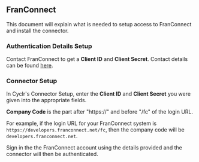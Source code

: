 
## FranConnect ##

This document will explain what is needed to setup access to FranConnect and install the connector.

### Authentication Details Setup ###
Contact FranConnect to get a **Client ID** and **Client Secret**. Contact details can be found [here](https://docs.franconnect.net/#tag/Introduction).

### Connector Setup ###
In Cyclr's Connector Setup, enter the **Client ID** and **Client Secret** you were given into the appropriate fields.

**Company Code** is the part after "https://" and before "/fc" of the login URL.

For example, if the login URL for your FranConnect system is `https://developers.franconnect.net/fc`, then the company code will be `developers.franconnect.net`.

Sign in the the FranConnect account using the details provided and the connector will then be authenticated.
